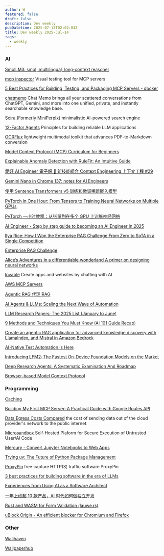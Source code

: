 ```yaml
---
author: W
featured: false
draft: false
description: Dev weekly
pubDatetime: 2025-07-13T02:02:03Z
title: Dev weekly 2025-Jul-14
tags:
  - weekly
---
```


### AI

[]()

[]()

[SmolLM3: smol, multilingual, long-context reasoner](https://huggingface.co/blog/smollm3)

[mcp inspector](https://github.com/modelcontextprotocol/inspector) Visual testing tool for MCP servers

[5 Best Practices for Building, Testing, and Packaging MCP Servers - docker](https://www.docker.com/blog/mcp-server-best-practices/)

[chatmemo](https://chatmemo.ai/) Chat Memo brings all your scattered conversations from ChatGPT, Gemini, and more into one unified, private, and instantly searchable knowledge base.

[Scira (Formerly MiniPerplx)](https://github.com/zaidmukaddam/scira) minimalistic AI-powered search engine

[12-Factor Agents](https://github.com/humanlayer/12-factor-agents) Principles for building reliable LLM applications

[OCRFlux](https://github.com/chatdoc-com/OCRFlux) lightweight multimodal toolkit that advances PDF-to-Markdown conversion

[Model Context Protocol (MCP) Curriculum for Beginners](https://github.com/microsoft/mcp-for-beginners)

[Explainable Anomaly Detection with RuleFit: An Intuitive Guide](https://towardsdatascience.com/explainable-anomaly-detection-with-rulefit-an-intuitive-guide/)

[愛好 AI Engineer 電子報 🚀 新技能組合 Context Engineering 上下文工程 #29](https://ihower.tw/blog/12933-aie-context-engineering)

[Gemini Nano in Chrome 137: notes for AI Engineers](https://www.swyx.io/gemini-nano)

[使用 Sentence Transformers v5 训练和微调稀疏嵌入模型](https://readit.plus/a/eGu5N/train-sparse-encoder)

[PyTorch in One Hour: From Tensors to Training Neural Networks on Multiple GPUs](https://sebastianraschka.com/teaching/pytorch-1h/)

[PyTorch 一小时教程：从张量到在多个 GPU 上训练神经网络](https://readit.site/a/kZp0m/pytorch-1h)

[AI Engineer - Step by step guide to becoming an AI Engineer in 2025](https://roadmap.sh/ai-engineer)

[Ilya Rice: How I Won the Enterprise RAG Challenge From Zero to SoTA in a Single Competition](https://abdullin.com/ilya/how-to-build-best-rag/)

[Enterprise RAG Challenge](https://abdullin.com/erc/)

[Alice’s Adventures in a differentiable wonderland A primer on designing neural networks](https://arxiv.org/pdf/2404.17625)

[lovable](https://lovable.dev/) Create apps and websites by chatting with AI

[AWS MCP Servers](https://github.com/awslabs/mcp)

[]()

[Agentic RAG 代理 RAG](https://readit.site/a/WHAhg/langgraph_agentic_rag)

[AI Agents & LLMs: Scaling the Next Wave of Automation](https://readit.plus/a/c9gie/llm-ai-agents)

[LLM Research Papers: The 2025 List (January to June)](https://magazine.sebastianraschka.com/p/llm-research-papers-2025-list-one)

[9 Methods and Techniques You Must Know (AI 101 Guide Recap)](https://www.turingpost.com/p/jan-jul-recap-tecni)

[Create an agentic RAG application for advanced knowledge discovery with LlamaIndex, and Mistral in Amazon Bedrock](https://readit.plus/a/QP5H2/create-an-agentic-rag-application-for-advanced-knowledge-discovery-with-llamaindex-and-mistral-in-amazon-bedrock)

[AI-Native Test Automation is Here](https://medium.com/google-cloud/ai-native-test-automation-is-here-5b096ac12851)

[Introducing LFM2: The Fastest On-Device Foundation Models on the Market](https://www.liquid.ai/blog/liquid-foundation-models-v2-our-second-series-of-generative-ai-models)

[Deep Research Agents: A Systematic Examination And Roadmap](https://readit.site/a/oCZWa/2506.18096v1)

[Browser-based Model Context Protocol](https://github.com/MiguelsPizza/WebMCP?utm_source=tldrwebdev)

[]()

[]()

[]()

[]()

[]()

[]()

[]()

[]()

[]()

[]()

[]()

[]()

### Programming

[Caching](https://planetscale.com/blog/caching)

[Building My First MCP Server: A Practical Guide with Google Routes API](https://www.workingsoftware.dev/building-my-first-mcp-server-a-practical-guide-with-google-routes-api/)

[Data Egress Costs Compared](https://getdeploying.com/reference/data-egress) the cost of sending data out of the cloud provider's network to the public internet.

[Microsandbox ](https://github.com/microsandbox/microsandbox) Self-Hosted Plaform for Secure Execution of Untrusted User/AI Code

[Mercury - Convert Jupyter Notebooks to Web Apps](https://github.com/mljar/mercury)

[Trying uv: The Future of Python Package Management](https://medium.com/techtofreedom/trying-uv-the-future-of-python-package-management-947e72420120)

[ProxyPin](https://github.com/wanghongenpin/proxypin?tab=readme-ov-file) free capture HTTP(S) traffic software ProxyPin

[3 best practices for building software in the era of LLMs](https://about.gitlab.com/blog/3-best-practices-for-building-software-in-the-era-of-llms/)

[Experiences from Using AI as a Software Architect](https://www.infoq.com/news/2025/07/using-AI-software-architect/)

[一年上线超 10 款产品，AI 时代如何做独立开发](https://www.infoq.cn/article/X7QETe70h8mEfvmkRJH4)

[]()

[Rust and WASM for Form Validation (lauwe.rs)](https://news.ycombinator.com/item?id=44463916)

[uBlock Origin - An efficient blocker for Chromium and Firefox](https://github.com/gorhill/uBlock)

[]()

[]()

[]()

[]()

[]()

[]()

[]()

[]()

[]()

[]()

[]()

[]()

### Other

[]()

[]()

[]()

[Wallhaven](https://wallhaven.cc/)

[Wallpaperhub](https://www.wallpaperhub.app/)

[]()

[]()

[]()

[]()

[]()

[]()

[]()

[]()

[]()

[]()

[]()

[]()

[]()

[]()

[]()

[]()

[]()

[]()

[]()

[]()

[]()

[]()

[]()

[]()

[]()

[]()

[]()

[]()

[]()

[]()

[]()

[]()

[]()
